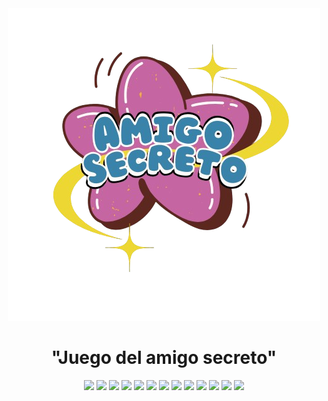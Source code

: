 <div align="center">
 <img src="https://github.com/Haco31/Amigo-secreto/blob/df63cd8925c6442774780d33067d5462567abc6e/Imagenes-del-proyecto/Rimberio__2_-removebg-preview.png" alt="Amigo_Secreto">
</div>

<h1 align="center">"Juego del amigo secreto"</h1>

<p align="center">
  <img src="https://img.shields.io/badge/STATUS-EN%20DESAROLLO-blue">
  <img src="https://img.shields.io/github/stars/camilafernanda?style=social">
  <img src="https://img.shields.io/github/contributors/Haco31/Amigo-secreto?style=flat&color=green&logo=lazarus&logoColor=orange&logoWidth=20">
  <img src="https://img.shields.io/badge/Estado-En%20desarrollo-yellow?style=flat&logo=ipfs">
  <img src="https://img.shields.io/badge/Versión-1.0-blue?style=flat&logo=literal">
  <img src="https://img.shields.io/badge/Made%20with-Love-red?style=flat&logo=heart">
  <img src="https://img.shields.io/badge/Frontend-React-blue?style=fflat&logo=react">
  <img src="https://img.shields.io/badge/Backend-Node.js-green?style=flat&logo=node.js">
  <img src="https://img.shields.io/badge/Database-Firebase-orange?style=flat&logo=firebase">
  <img src="https://img.shields.io/github/issues/Haco31/amigo-secreto?style=flat">
  <img src="https://img.shields.io/badge/🎁-Amigo%20Secreto-red?style=flat">
  <img src="https://img.shields.io/badge/Regalos%20enviados-10-blue?style=flat">
  <img src="https://img.shields.io/badge/Sorpresas-100%25-yellow?style=flat">

</p>


